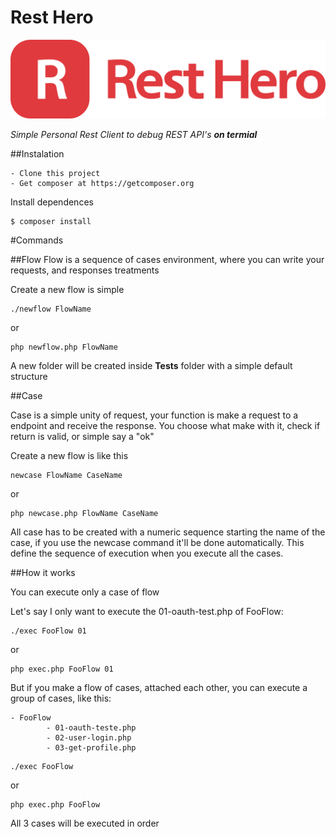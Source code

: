 # Rest Hero

![logo](assets/marca.png)

*Simple Personal Rest Client to debug REST API's **on termial***


##Instalation

    - Clone this project
    - Get composer at https://getcomposer.org

Install dependences

```
$ composer install
```

#Commands

##Flow
Flow is a sequence of cases environment, where you can write your requests, and responses treatments

Create a new flow is simple

```
./newflow FlowName
```

or

```
php newflow.php FlowName
```

A new folder will be created inside **Tests** folder with a simple default structure

##Case

Case is a simple unity of request, your function is make a request to a endpoint and receive the response.
You choose what make with it, check if return is valid, or simple say a "ok"

Create a new flow is like this

```
newcase FlowName CaseName
```

or

```
php newcase.php FlowName CaseName
```

All case has to be created with a numeric sequence  starting the name of the case, if you use the newcase command it'll be done automatically. This define the sequence of execution when you execute all the cases.

##How it works

You can execute only a case of flow

Let's say I only want to execute the 01-oauth-test.php of FooFlow:

```
./exec FooFlow 01
```

or

```
php exec.php FooFlow 01
```

But if you make a flow of cases, attached each other, you can execute a group of cases, like this:

    - FooFlow
            - 01-oauth-teste.php
            - 02-user-login.php
            - 03-get-profile.php

```
./exec FooFlow
```

or

```
php exec.php FooFlow
```

All 3 cases will be executed in order

